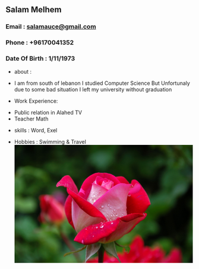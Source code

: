## **Salam Melhem**
### Email : salamauce@gmail.com
### Phone : +96170041352
### Date Of Birth : 1/11/1973

* about :
- I am from south of lebanon
I studied Computer Science But Unfortunaly due 
to some bad situation I left my university
without graduation

* Work Experience:
- Public relation in Alahed TV
- Teacher Math

* skills :
Word, Exel

* Hobbies :
Swimming & Travel
![alt text](bloom-blossom-dew-56866.jpg)
